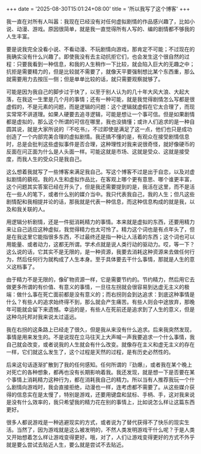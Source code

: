 +++
date = '2025-08-30T15:01:24+08:00'
title = '所以我写了这个博客'
+++

我一直在对所有人叫嚣：我现在已经没有对任何虚拟剧情的作品感兴趣了，比如小说、动漫、游戏。原因很简单，就是我一直觉得所有人写的、编的剧情都不够我的人生丰富。

要是说我完全没看小说、不看动漫、不玩剧情向游戏，那肯定不可能；不过现在的我确实没有什么兴趣了。即使我没有去主动抗拒它们，也会发生这个很自然的过程：只要我看到一种信息，和我的人生稍作一下比较，就会陷入巨大的无趣之中；抗拒是需要精力的，但是比较就不需要了，就像天平要强制想比某个东西重，那么就需要用力去按压一侧；但是单单比较的话，就只需要观察就够了。

可能是因为我自己的脚步过于快了，以至于别人认为的几十年大风大浪、大起大落，在我这一生里是几个月的事情；还有一种可能，就是我觉得剧情怎么写都是很虚假的，不是元素的问题，而是逻辑的问题：这个逻辑就虚假在它太合理了，而现实常常不讲道理。如果人硬要去追寻逻辑，可能是想让一个事可信。但是如果剧情都是虚拟的，那么这个所谓的可信在哪里，我也没搞懂；或许人们追求的是一种自圆其说，就是大家所说的『不吃书』，不过即使是满足了这一点，他们也只是成功创造了一个内部完美合理的虚拟剧情。我还搞不懂的是，有观众在接受剧情信息时，总是会批判这些虚拟事件是否合理，这种理性对我来说很奇怪，就好像硬币的反面在问正面为什么是人头面一样。可能这就是市场、这就是受众、这就是接受度，而我人生的受众只是我自己。

这么想着我就写了一些博客来满足我自己。写这个博客不过是出于自恋，以及对虚拟剧情的藐视。我的人生和虚拟作品比，在客观上哪个更有意思、哪个谁更丰富，这个问题其实答案已经在开头了，但是我还需要提到的是，我活在这里，而不是活在一些人的笔下，或者什么别的媒介当中。我只代表我自己，我的人生；但凡这些剧情配和我相提并论的话，那我就是代表一种信息，而这种信息构成的就是我，以及和我关联的人。

用逻辑分析剧情，还是一件挺消耗精力的事情。本来就是虚拟的东西，还要用精力来让自己适应这种虚拟，我觉得精力也太可怜了。精力这个词也是有点年头了，但是在我这里它能指很多东西，不过最终还是指一种让人活着的东西；这个词也可以用能量、或者动力，这都无所谓。学术点就是说人类行动的驱动力。哎，等一下？这么说的话，它其实不是无限的，是一种资源，我要去消耗这种资源来去做任何行为，然后任何行为就构成了人生本身。至于具体要去干什么事情，那就是人生的意义这档事了。

由于精力不是无限的，像矿物资源一样，它是需要节约的。节约精力，然后用它去做更多所谓的有价值、有意义的事情，一旦往左拐就会很容易到达虚无主义的极端：做什么事在死亡面前都是没有意义的；而右拐则会到达追求：到底这种事情是什么？有些人的追求始终得不到，那么就会产生痛苦。有些人则会中途放弃，那晚年可能就会留下来遗憾。幸运的是，有些人在死前还是追求到了人生的意义，但是这种乌托邦对我来说太过遥远。

我在右拐的这条路上已经走了很久，但是我从来没有什么追求。后来我突然发现，事情是用来发生的。不是说现在立马往天上大声喊一声我要追求一个什么事情，我自己就会改变，或者说我的人生就会有什么改变。就像存在主义和虚无主义的存在一样，它们就这么发生了，这个过程是天然的过程，是有历史必然性的。

后来这句话逐渐扩散到了我的任何感知。任何所谓的『劲爆』，或者我在某个晚上对死亡的各种想象，都再也没有长期影响着我。我还发现，就是想一下是否要在某个事情上消耗精力这种行为，都在消耗我自己的精力。所以当有人推荐我玩一个什么剧情向游戏时，我会直接拒绝，动漫也一样，连考虑都不需要了。从这些媒介获得的信息实在是太慢了，特别是游戏，还要用键盘和鼠标、手柄、手，这对我来说是没有什么效率的，我只希望我的精力花在别的事情上，比如说怎么样让这篇东西更好。

很多人都说游戏是一种逃避现实的方式，或者说为了替代获得不了快乐的现实生活。当然了，因为游戏就是这么被发明的，不然人类发明游戏干什么呢？于是人类又开始想着怎么样让游戏变得更好。哦，对了，人们让游戏变得更好的方式不外乎就是要么尝试去贴近人生，要么就是尝试不去贴近。
